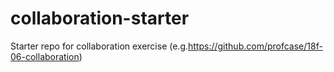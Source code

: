 # collaboration-starter
Starter repo for collaboration exercise (e.g.https://github.com/profcase/18f-06-collaboration)
